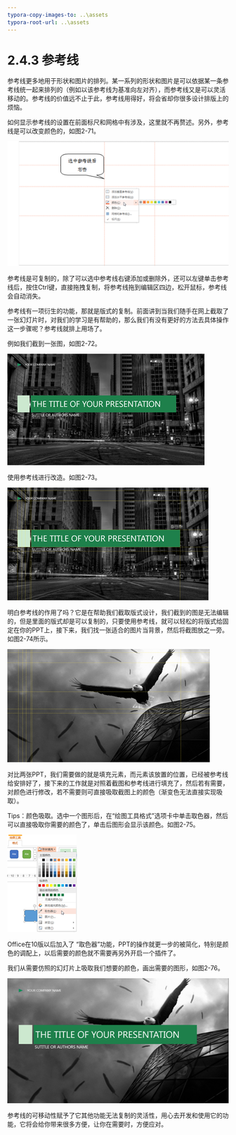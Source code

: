 ```yaml
---
typora-copy-images-to: ..\assets
typora-root-url: ..\assets
---
```


# 2.4.3  参考线

参考线更多地用于形状和图片的排列。某一系列的形状和图片是可以依据某一条参考线统一起来排列的（例如以该参考线为基准向左对齐），而参考线又是可以灵活移动的。参考线的价值远不止于此，参考线用得好，将会省却你很多设计排版上的烦恼。

如何显示参考线的设置在前面标尺和网格中有涉及，这里就不再赘述。另外，参考线是可以改变颜色的，如图2-71。

![&#x56FE;2-71](../../../.gitbook/assets/1565864555722.png)

参考线是可复制的，除了可以选中参考线右键添加或删除外，还可以左键单击参考线后，按住Ctrl键，直接拖拽复制，将参考线拖到编辑区四边，松开鼠标，参考线会自动消失。

参考线有一项衍生的功能，那就是版式的复制。前面讲到当我们随手在网上截取了一张幻灯片时，对我们的学习是有帮助的，那么我们有没有更好的方法去具体操作这一步骤呢？参考线就排上用场了。

例如我们截到一张图，如图2-72。

![&#x56FE;2-72](../../../.gitbook/assets/clip_image002-1565864595503.png)

使用参考线进行改造。如图2-73。

![&#x56FE;2-73](../../../.gitbook/assets/clip_image004-1565864604719.png)

明白参考线的作用了吗？它是在帮助我们截取版式设计，我们截到的图是无法编辑的，但是里面的版式却是可以复制的，只要使用参考线，就可以轻松的将版式给固定在你的PPT上，接下来，我们找一张适合的图片当背景，然后将截图放之一旁。如图2-74所示。

![&#x56FE;2-74](../../../.gitbook/assets/clip_image006-1565864611437%20%281%29.png)

对比两张PPT，我们需要做的就是填充元素，而元素该放置的位置，已经被参考线给安排好了，接下来的工作就是对照着截图和参考线进行填充了，然后若有需要，对颜色进行修改，若不需要则可直接吸取截图上的颜色（渐变色无法直接实现吸取）。

Tips：颜色吸取。选中一个图形后，在“绘图工具格式”选项卡中单击取色器，然后可以直接吸取你需要的颜色了，单击后图形会显示该颜色。如图2-75。

![&#x56FE;2-75](../../../.gitbook/assets/clip_image008-1565864620938.png)

Office在10版以后加入了 “取色器”功能，PPT的操作就更一步的被简化，特别是颜色的调配上，以后需要的颜色就不需要再另外开启一个插件了。

我们从需要仿照的幻灯片上吸取我们想要的颜色，画出需要的图形，如图2-76。

![&#x56FE;2-76](../../../.gitbook/assets/clip_image002-1565864636837%20%281%29.png)

参考线的可移动性赋予了它其他功能无法复制的灵活性，用心去开发和使用它的功能，它将会给你带来很多方便，让你在需要时，方便应对。

